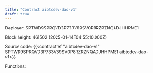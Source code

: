 ```yaml
---
title: "Contract aibtcdev-dao-v1"
draft: true
---
```

Deployer: SPTWD9SPRQVD3P733V89SV0P8RZRZNQADJHHPME1


 



Block height: 461502 (2025-01-14T04:55:10.000Z)

Source code: {{<contractref "aibtcdev-dao-v1" SPTWD9SPRQVD3P733V89SV0P8RZRZNQADJHHPME1 aibtcdev-dao-v1>}}

Functions:


